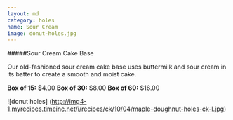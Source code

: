 ```yaml
---
layout: md
category: holes
name: Sour Cream
image: donut-holes.jpg
---
```


#####Sour Cream Cake Base

Our old-fashioned sour cream cake base uses buttermilk and sour cream in its batter to create a smooth and moist cake.

**Box of 15:** $4.00
**Box of 30:** $8.00
**Box of 60:** $16.00

![donut holes] (http://img4-1.myrecipes.timeinc.net/i/recipes/ck/10/04/maple-doughnut-holes-ck-l.jpg)